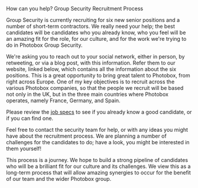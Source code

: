 


How can you help? Group Security Recruitment Process

Group Security is currently recruiting for six new senior positions and a number of short-term contractors.
We really need your help; the best candidates will be candidates who you already know, who you feel will be an amazing fit for the role, for our culture, and for the work we're trying to do in Photobox Group Security.

We're asking you to reach out to your social network, either in person, by retweeting, or via a blog post, with this information. Refer them to our website, linked below, which contains all the information about the six positions. This is a great opportunity to bring great talent to Photobox, from right across Europe.  One of my key objectives is to recruit across the various Photobox companies, so that the people we recruit will be based not only in the UK, but in the three main countries where Photobox operates, namely France, Germany, and Spain. 

Please review the [job specs](https://pbx-group-security.com/roles) to see if you already know a good candidate, or if you can find one. 

Feel free to contact the security team for help, or with any ideas you might have about the recruitment process. We are planning a number of challenges for the candidates to do; have a look, you might be interested in them yourself!

This process is a journey. We hope to build a strong pipeline of candidates who will be a brilliant fit for our culture and its challenges. We view this as a long-term process that will allow amazing synergies to occur for the benefit of our team and the wider Photobox group. 


